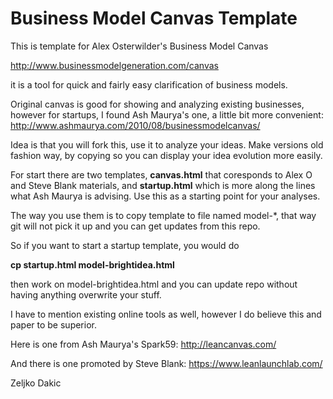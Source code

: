 Business Model Canvas Template
===========================

This is template for Alex Osterwilder's Business Model Canvas

http://www.businessmodelgeneration.com/canvas

it is a tool for quick and fairly easy clarification of business models.

Original canvas is good for showing and analyzing existing businesses, however for startups, I found Ash Maurya's one, a little bit more convenient:
http://www.ashmaurya.com/2010/08/businessmodelcanvas/

Idea is that you will fork this, use it to analyze your ideas. Make versions old fashion way, by copying so you can display your idea evolution more easily.

For start there are two templates, **canvas.html** that coresponds to Alex O and Steve Blank materials, and **startup.html** which is more along the lines what Ash Maurya is advising. Use this as a starting point for your analyses.

The way you use them is to copy template to file named model-*, that way git will not pick it up and you can get updates from this repo.

So if you want to start a startup template, you would do

**cp startup.html model-brightidea.html**

then work on model-brightidea.html and you can update repo without having anything overwrite your stuff.

I have to mention existing online tools as well, however I do believe this and paper to be superior.

Here is one from Ash Maurya's Spark59:
http://leancanvas.com/

And there is one promoted by Steve Blank:
https://www.leanlaunchlab.com/


Zeljko Dakic
